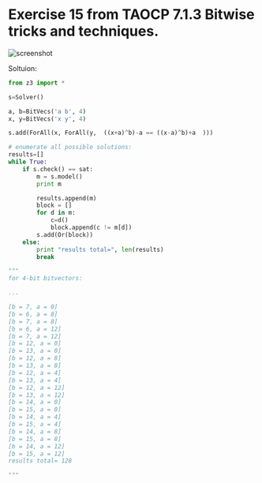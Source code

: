 # Exercise 15 from TAOCP 7.1.3 Bitwise tricks and techniques.

![screenshot](https://raw.githubusercontent.com/DennisYurichev/random_notes/master/Z3/Knuth_7_1_3/exercise_15/page53.png)

Soltuion:

```python
from z3 import *

s=Solver()

a, b=BitVecs('a b', 4)
x, y=BitVecs('x y', 4)

s.add(ForAll(x, ForAll(y,  ((x+a)^b)-a == ((x-a)^b)+a  )))

# enumerate all possible solutions:
results=[]
while True:
    if s.check() == sat:
        m = s.model()
        print m

        results.append(m)
        block = []
        for d in m:
            c=d()
            block.append(c != m[d])
        s.add(Or(block))
    else:
        print "results total=", len(results)
        break

"""
for 4-bit bitvectors:

...

[b = 7, a = 0]
[b = 6, a = 8]
[b = 7, a = 8]
[b = 6, a = 12]
[b = 7, a = 12]
[b = 12, a = 0]
[b = 13, a = 0]
[b = 12, a = 8]
[b = 13, a = 8]
[b = 12, a = 4]
[b = 13, a = 4]
[b = 12, a = 12]
[b = 13, a = 12]
[b = 14, a = 0]
[b = 15, a = 0]
[b = 14, a = 4]
[b = 15, a = 4]
[b = 14, a = 8]
[b = 15, a = 8]
[b = 14, a = 12]
[b = 15, a = 12]
results total= 128

"""
```

